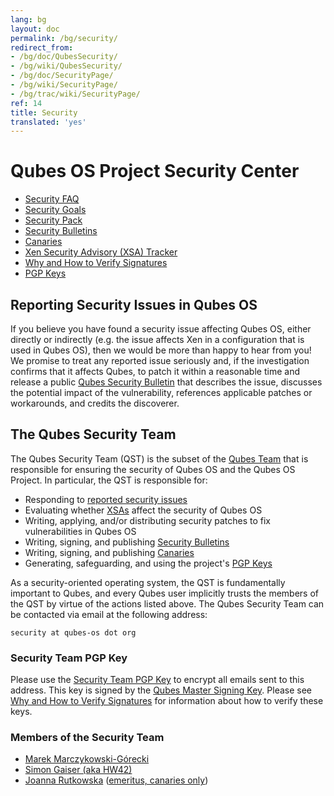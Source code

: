 ```yaml
---
lang: bg
layout: doc
permalink: /bg/security/
redirect_from:
- /bg/doc/QubesSecurity/
- /bg/wiki/QubesSecurity/
- /bg/doc/SecurityPage/
- /bg/wiki/SecurityPage/
- /bg/trac/wiki/SecurityPage/
ref: 14
title: Security
translated: 'yes'
---
```


Qubes OS Project Security Center
================================

- [Security FAQ]
- [Security Goals]
- [Security Pack]
- [Security Bulletins]
- [Canaries]
- [Xen Security Advisory (XSA) Tracker]
- [Why and How to Verify Signatures]
- [PGP Keys]


Reporting Security Issues in Qubes OS
-------------------------------------

If you believe you have found a security issue affecting Qubes OS, either directly or indirectly (e.g. the issue affects Xen in a configuration that is used in Qubes OS), then we would be more than happy to hear from you!
We promise to treat any reported issue seriously and, if the investigation confirms that it affects Qubes, to patch it within a reasonable time and release a public [Qubes Security Bulletin][Security Bulletins] that describes the issue, discusses the potential impact of the vulnerability, references applicable patches or workarounds, and credits the discoverer.


The Qubes Security Team
-----------------------

The Qubes Security Team (QST) is the subset of the [Qubes Team] that is responsible for ensuring the security of Qubes OS and the Qubes OS Project.
In particular, the QST is responsible for:

 - Responding to [reported security issues]
 - Evaluating whether [XSAs][Xen Security Advisory (XSA) Tracker] affect the security of Qubes OS
 - Writing, applying, and/or distributing security patches to fix vulnerabilities in Qubes OS
 - Writing, signing, and publishing [Security Bulletins]
 - Writing, signing, and publishing [Canaries]
 - Generating, safeguarding, and using the project's [PGP Keys]

As a security-oriented operating system, the QST is fundamentally important to Qubes, and every Qubes user implicitly trusts the members of the QST by virtue of the actions listed above.
The Qubes Security Team can be contacted via email at the following address:

    security at qubes-os dot org


### Security Team PGP Key ###

Please use the [Security Team PGP Key] to encrypt all emails sent to this address.
This key is signed by the [Qubes Master Signing Key].
Please see [Why and How to Verify Signatures] for information about how to verify these keys.

### Members of the Security Team ###

- [Marek Marczykowski-Górecki]
- [Simon Gaiser (aka HW42)]
- [Joanna Rutkowska] ([emeritus, canaries only])


[Security FAQ]: /bg/faq/#general--security
[Security Goals]: /bg/security/goals/
[Security Pack]: /bg/security/pack/
[Security Bulletins]: /bg/security/bulletins/
[Canaries]: /bg/security/canaries/
[Xen Security Advisory (XSA) Tracker]: /bg/security/xsa/
[Why and How to Verify Signatures]: /bg/security/verifying-signatures/
[PGP Keys]: https://keys.qubes-os.org/keys/
[Qubes Team]: /bg/team/
[reported security issues]: #reporting-security-issues-in-qubes-os
[Security Team PGP Key]: https://keys.qubes-os.org/keys/qubes-os-security-team-key.asc
[Qubes Master Signing Key]: https://keys.qubes-os.org/keys/qubes-master-signing-key.asc
[Marek Marczykowski-Górecki]: /bg/team/#marek-marczykowski-górecki
[Simon Gaiser (aka HW42)]: /bg/team/#simon-gaiser-aka-hw42
[Joanna Rutkowska]: /bg/team/#joanna-rutkowska
[emeritus, canaries only]: /news/2018/11/05/qubes-security-team-update/